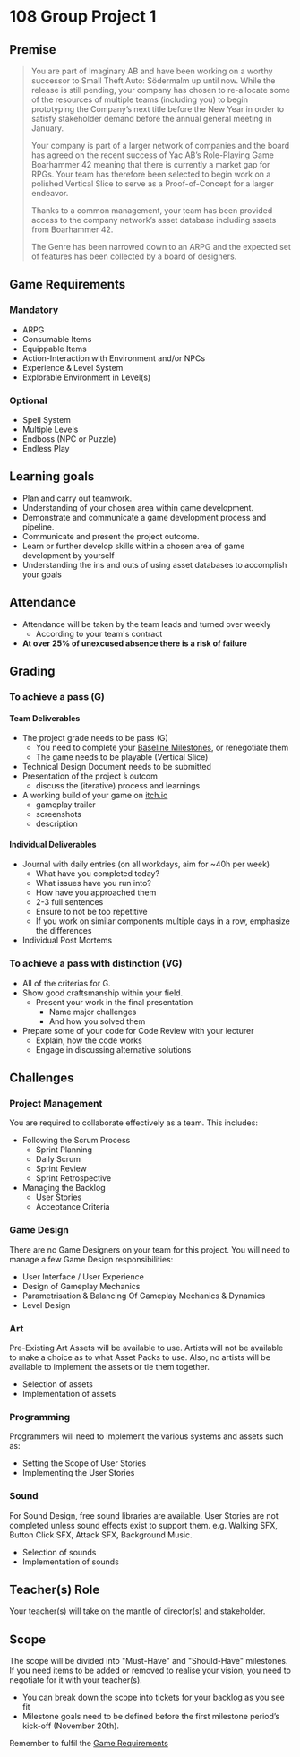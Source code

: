 # 108 Group Project 1

## Premise
> You are part of Imaginary AB and have been working on a worthy successor to Small Theft Auto: Södermalm up until now. While the release is still pending, your company has chosen to re-allocate some of the resources of multiple teams (including you) to begin prototyping the Company’s next title before the New Year in order to satisfy stakeholder demand before the annual general meeting in January.
> 
> Your company is part of a larger network of companies and the board has agreed on the recent success of Yac AB’s Role-Playing Game Boarhammer 42 meaning that there is currently a market gap for RPGs. Your team has therefore been selected to begin work on a polished Vertical Slice to serve as a Proof-of-Concept for a larger endeavor.
> 
> Thanks to a common management, your team has been provided access to the company network’s asset database including assets from Boarhammer 42.
> 
> The Genre has been narrowed down to an ARPG and the expected set of features has been collected by a board of designers.


## Game Requirements
### Mandatory
- ARPG
- Consumable Items
- Equippable Items
- Action-Interaction with Environment and/or NPCs
- Experience & Level System
- Explorable Environment in Level(s)

### Optional
- Spell System
- Multiple Levels
- Endboss (NPC or Puzzle)
- Endless Play


## Learning goals
- Plan and carry out teamwork.
- Understanding of your chosen area within game development.
- Demonstrate and communicate a game development process and pipeline.
- Communicate and present the project outcome.
- Learn or further develop skills within a chosen area of game development by yourself
- Understanding the ins and outs of using asset databases to accomplish your goals

## Attendance
- Attendance will be taken by the team leads and turned over weekly
  - According to your team's contract
- **At over 25% of unexcused absence there is a risk of failure**

## Grading

### To achieve a pass (G)

#### Team Deliverables
- The project grade needs to be pass (G)
  - You need to complete your [Baseline Milestones](#Scope), or renegotiate them
  - The game needs to be playable (Vertical Slice)
- Technical Design Document needs to be submitted
- Presentation of the project ́s outcom
  - discuss the (iterative) process and learnings
- A working build of your game on [itch.io](https://itch.io)
  - gameplay trailer
  - screenshots
  - description

#### Individual Deliverables
- Journal with daily entries (on all workdays, aim for ~40h per week)
  - What have you completed today?
  - What issues have you run into?
  - How have you approached them
  - 2-3 full sentences
  - Ensure to not be too repetitive
  - If you work on similar components multiple days in a row, emphasize the differences
- Individual Post Mortems


### To achieve a pass with distinction (VG)

- All of the criterias for G.
- Show good craftsmanship within your field.
  - Present your work in the final presentation
    - Name major challenges
    - And how you solved them
- Prepare some of your code for Code Review with your lecturer
  - Explain, how the code works
  - Engage in discussing alternative solutions

## Challenges

### Project Management
You are required to collaborate effectively as a team. This includes:
- Following the Scrum Process
  - Sprint Planning
  - Daily Scrum
  - Sprint Review
  - Sprint Retrospective
- Managing the Backlog
  - User Stories
  - Acceptance Criteria

### Game Design
There are no Game Designers on your team for this project. You will need to manage a few Game Design responsibilities:
- User Interface / User Experience
- Design of Gameplay Mechanics
- Parametrisation & Balancing Of Gameplay Mechanics & Dynamics
- Level Design

### Art
Pre-Existing Art Assets will be available to use. Artists will not be available to make a choice as to what Asset Packs to use. Also, no artists will be available to implement the assets or tie them together.
- Selection of assets
- Implementation of assets

### Programming
Programmers will need to implement the various systems and assets such as:
- Setting the Scope of User Stories
- Implementing the User Stories

### Sound
For Sound Design, free sound libraries are available. User Stories are not completed unless sound effects exist to support them. e.g. Walking SFX, Button Click SFX, Attack SFX, Background Music.
- Selection of sounds
- Implementation of sounds

## Teacher(s) Role
Your teacher(s) will take on the mantle of director(s) and stakeholder. 

## Scope
The scope will be divided into "Must-Have" and "Should-Have" milestones.
If you need items to be added or removed to realise your vision, you need to negotiate for it with your teacher(s).
- You can break down the scope into tickets for your backlog as you see fit
- Milestone goals need to be defined before the first milestone period’s kick-off (November 20th).

Remember to fulfil the [Game Requirements](#Game-Requirements)



